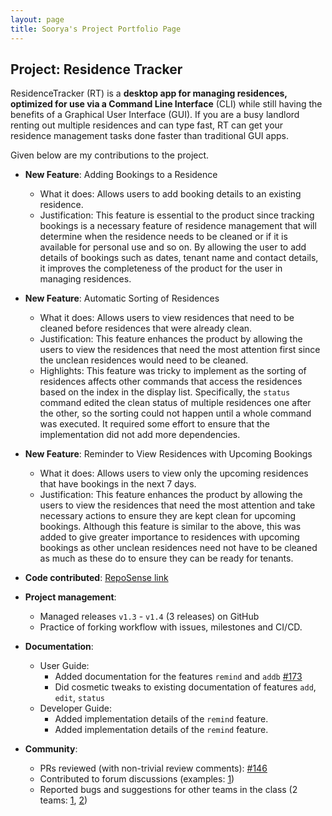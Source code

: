 ```yaml
---
layout: page
title: Soorya's Project Portfolio Page
---
```


## Project: Residence Tracker

ResidenceTracker (RT) is a **desktop app for managing residences, optimized for use via a Command Line Interface** (CLI) while still having the benefits of a Graphical User Interface (GUI). If you are a busy landlord renting out multiple residences and can type fast, RT can get your residence management tasks done faster than traditional GUI apps.

Given below are my contributions to the project.

* **New Feature**: Adding Bookings to a Residence
  * What it does: Allows users to add booking details to an existing residence.
  * Justification: This feature is essential to the product since tracking bookings is a necessary feature of residence management that will determine when the residence needs to be cleaned or if it is available for personal use and so on.
    By allowing the user to add details of bookings such as dates, tenant name and contact details, it improves the completeness of the product for the user in managing residences.
    
* **New Feature**: Automatic Sorting of Residences
  * What it does: Allows users to view residences that need to be cleaned before residences that were already clean.
  * Justification: This feature enhances the product by allowing the users to view the residences that need the most attention first since the unclean residences would need to be cleaned.
  * Highlights: This feature was tricky to implement as the sorting of residences affects other commands that access the residences based on the index in the display list. Specifically, the `status` command edited the clean status of multiple residences one after the other, so the sorting could not happen until a whole command was executed. It required some effort to ensure that the implementation did not add more dependencies.

* **New Feature**: Reminder to View Residences with Upcoming Bookings
  * What it does: Allows users to view only the upcoming residences that have bookings in the next 7 days.
  * Justification: This feature enhances the product by allowing the users to view the residences that need the most attention and take necessary actions to ensure they are kept clean for upcoming bookings.
    Although this feature is similar to the above, this was added to give greater importance to residences with upcoming bookings as other unclean residences need not have to be cleaned as much as these do to ensure they can be ready for tenants.

* **Code contributed**: [RepoSense link](https://nus-cs2103-ay2021s2.github.io/tp-dashboard/?search=vrsoorya&sort=groupTitle&sortWithin=title&timeframe=commit&mergegroup=&groupSelect=groupByRepos&breakdown=true&checkedFileTypes=docs~functional-code~test-code~other&since=2021-02-19&tabOpen=true&tabType=authorship&tabAuthor=VRSoorya&tabRepo=AY2021S2-CS2103-T16-3%2Ftp%5Bmaster%5D&authorshipIsMergeGroup=false&authorshipFileTypes=docs~functional-code~test-code~other&authorshipIsBinaryFileTypeChecked=false)

* **Project management**:
  * Managed releases `v1.3` - `v1.4` (3 releases) on GitHub
  * Practice of forking workflow with issues, milestones and CI/CD.

* **Documentation**:
  * User Guide:
    * Added documentation for the features `remind` and `addb` [\#173](https://github.com/AY2021S2-CS2103-T16-3/tp/pull/173/files)
    * Did cosmetic tweaks to existing documentation of features `add`, `edit`, `status`
  * Developer Guide:
    * Added implementation details of the `remind` feature.
    * Added implementation details of the `remind` feature.

* **Community**:
  * PRs reviewed (with non-trivial review comments): [\#146](https://github.com/AY2021S2-CS2103-T16-3/tp/pull/146)
  * Contributed to forum discussions (examples: [1](https://github.com/nus-cs2103-AY2021S2/forum/issues/110))
  * Reported bugs and suggestions for other teams in the class (2 teams: [1](https://github.com/vrsoorya/ped/issues), [2](https://github.com/vrsoorya/pe/issues))
